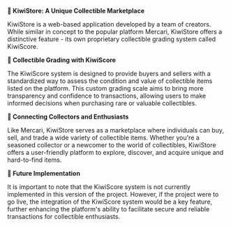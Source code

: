 **🥝 KiwiStore: A Unique Collectible Marketplace** 

KiwiStore is a web-based application developed by a team of creators. While similar in concept to the popular platform Mercari, KiwiStore offers a distinctive feature - its own proprietary collectible grading system called KiwiScore.

**🥝 Collectible Grading with KiwiScore**

The KiwiScore system is designed to provide buyers and sellers with a standardized way to assess the condition and value of collectible items listed on the platform. This custom grading scale aims to bring more transparency and confidence to transactions, allowing users to make informed decisions when purchasing rare or valuable collectibles.

**🥝 Connecting Collectors and Enthusiasts**

Like Mercari, KiwiStore serves as a marketplace where individuals can buy, sell, and trade a wide variety of collectible items. Whether you're a seasoned collector or a newcomer to the world of collectibles, KiwiStore offers a user-friendly platform to explore, discover, and acquire unique and hard-to-find items.

**🥝 Future Implementation**

It is important to note that the KiwiScore system is not currently implemented in this version of the project. However, if the project were to go live, the integration of the KiwiScore system would be a key feature, further enhancing the platform's ability to facilitate secure and reliable transactions for collectible enthusiasts.
